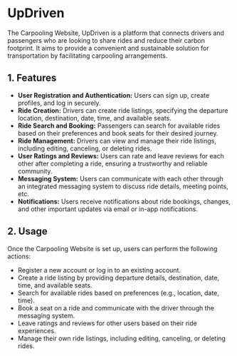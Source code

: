 
# UpDriven

The Carpooling Website, UpDriven is a platform that connects drivers and passengers who are looking to share rides and reduce their carbon footprint. It aims to provide a convenient and sustainable solution for transportation by facilitating carpooling arrangements.

## 1. Features
- **User Registration and Authentication:** Users can sign up, create profiles, and log in securely.
- **Ride Creation:** Drivers can create ride listings, specifying the departure location, destination, date, time, and available seats.
- **Ride Search and Booking:** Passengers can search for available rides based on their preferences and book seats for their desired journey.
- **Ride Management:** Drivers can view and manage their ride listings, including editing, canceling, or deleting rides.
- **User Ratings and Reviews:** Users can rate and leave reviews for each other after completing a ride, ensuring a trustworthy and reliable community.
- **Messaging System:** Users can communicate with each other through an integrated messaging system to discuss ride details, meeting points, etc.
- **Notifications:** Users receive notifications about ride bookings, changes, and other important updates via email or in-app notifications.

## 2. Usage
Once the Carpooling Website is set up, users can perform the following actions:
- Register a new account or log in to an existing account.
- Create a ride listing by providing departure details, destination, date, time, and available seats.
- Search for available rides based on preferences (e.g., location, date, time).
- Book a seat on a ride and communicate with the driver through the messaging system.
- Leave ratings and reviews for other users based on their ride experiences.
- Manage their own ride listings, including editing, canceling, or deleting rides.
